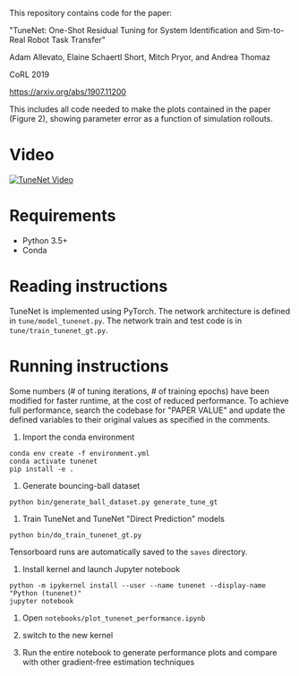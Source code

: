 This repository contains code for the paper:

"TuneNet: One-Shot Residual Tuning for System Identification and Sim-to-Real Robot Task Transfer"

Adam Allevato, Elaine Schaertl Short, Mitch Pryor, and Andrea Thomaz

CoRL 2019

https://arxiv.org/abs/1907.11200

This includes all code needed to make the plots contained in the paper (Figure 2), showing parameter error
as a function of simulation rollouts.

# Video
[![TuneNet Video](https://i.imgur.com/XyZuax1.png)](https://youtu.be/Ux2pSmZx3uE "TuneNet Video")

# Requirements

- Python 3.5+
- Conda

# Reading instructions
TuneNet is implemented using PyTorch.
The network architecture is defined in `tune/model_tunenet.py`.
The network train and test code is in `tune/train_tunenet_gt.py`.

# Running instructions
Some numbers (# of tuning iterations, # of training epochs) have been modified for faster runtime, at the cost of reduced performance. To achieve full performance, search the codebase for "PAPER VALUE" and update the defined variables to their original values as specified in the comments.

1. Import the conda environment 
```
conda env create -f environment.yml
conda activate tunenet
pip install -e .
```

1. Generate bouncing-ball dataset
```
python bin/generate_ball_dataset.py generate_tune_gt
```

1. Train TuneNet and TuneNet "Direct Prediction" models
```
python bin/do_train_tunenet_gt.py
```
Tensorboard runs are automatically saved to the `saves` directory.

1. Install kernel and launch Jupyter notebook 
```
python -m ipykernel install --user --name tunenet --display-name "Python (tunenet)"
jupyter notebook
```

1. Open `notebooks/plot_tunenet_performance.ipynb`

1. switch to the new kernel

1. Run the entire notebook to generate performance plots and compare with other gradient-free estimation techniques


